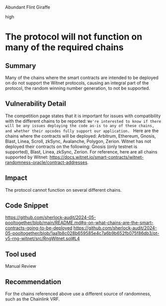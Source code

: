 Abundant Flint Giraffe

high

# The protocol will not function on many of the required chains

## Summary
Many of the chains where the smart contracts are intended to be deployed on do not support the Witnet protocols, causing an integral part of the protocol, the random winning number generation, to not be supported.

## Vulnerability Detail
The competition page states that it is important for issues with compatibility with the different chains to be reported: 
`We're interested to know if there will be any issues deploying the code as-is to any of these chains, and whether their opcodes fully support our application.
`
Here are the chains where the contracts will be deployed: Arbitrum, Ethereum, Gnosis, Blast, Linea, Scroll, zkSync, Avalanche, Polygon, Zerion.
Witnet has not deployed their contracts on the following: Gnosis (only testnet is supported), Blast, Linea, zkSync, Zerion.
For reference, here are all chains supported by Witnet: https://docs.witnet.io/smart-contracts/witnet-randomness-oracle/contract-addresses.

## Impact
The protocol cannot function on several different chains.

## Code Snippet
https://github.com/sherlock-audit/2024-05-pooltogether/blob/main/README.md#q-on-what-chains-are-the-smart-contracts-going-to-be-deployed
https://github.com/sherlock-audit/2024-05-pooltogether/blob/1aa1b8c028b659585e4c7a6b9b652fb075f86db3/pt-v5-rng-witnet/src/RngWitnet.sol#L4

## Tool used

Manual Review

## Recommendation

For the chains referenced above use a different source of randomness, such as the Chainlink VRF.
